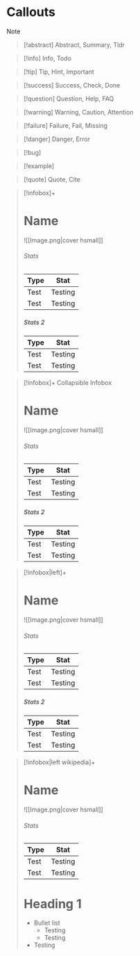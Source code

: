 
# Callouts

> [!note]

  

> [!abstract] Abstract, Summary, Tldr

  

> [!info] Info, Todo

  

> [!tip] Tip, Hint, Important

  

> [!success] Success, Check, Done

  

> [!question] Question, Help, FAQ

  

> [!warning] Warning, Caution, Attention

  

> [!failure] Failure, Fail, Missing

  

> [!danger] Danger, Error

  

> [!bug]


> [!example]

  

> [!quote] Quote, Cite


> [!infobox]+
> # Name
> ![[Image.png|cover hsmall]] 
> ###### Stats 
> | Type | Stat | 
> | ---- | ---- | 
> | Test | Testing | 
> | Test | Testing | 
> 
> ##### Stats 2 
> | Type | Stat | 
> | ---- | ---- | 
> | Test | Testing | 
> | Test | Testing |

> [!infobox]+ Collapsible Infobox
> # Name
> ![[Image.png|cover hsmall]] 
> ###### Stats 
> | Type | Stat | 
> | ---- | ---- | 
> | Test | Testing | 
> | Test | Testing | 
> 
> ##### Stats 2 
> | Type | Stat | 
> | ---- | ---- | 
> | Test | Testing | 
> | Test | Testing |

> [!infobox|left]+
> # Name
> ![[Image.png|cover hsmall]] 
> ###### Stats 
> | Type | Stat | 
> | ---- | ---- | 
> | Test | Testing | 
> | Test | Testing | 
> 
> ##### Stats 2 
> | Type | Stat | 
> | ---- | ---- | 
> | Test | Testing | 
> | Test | Testing |

> [!infobox|left wikipedia]+
> # Name
> ![[Image.png|cover hsmall]] 
> ###### Stats 
> | Type | Stat | 
> | ---- | ---- | 
> | Test | Testing | 
> | Test | Testing | 
> 
> # Heading 1
> - Bullet list
> 	- Testing
> 	- Testing
> - Testing
